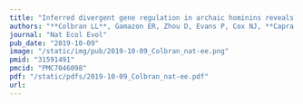 ```yaml
---
title: "Inferred divergent gene regulation in archaic hominins reveals potential phenotypic differences"
authors: "**Colbran LL**, Gamazon ER, Zhou D, Evans P, Cox NJ, **Capra JA.**"
journal: "Nat Ecol Evol"
pub_date: "2019-10-09"
image: "/static/img/pub/2019-10-09_Colbran_nat-ee.png"
pmid: "31591491"
pmcid: "PMC7046098"
pdf: "/static/pdfs/2019-10-09_Colbran_nat-ee.pdf"
url: 
---
```


